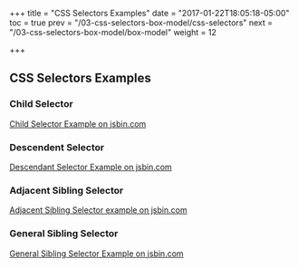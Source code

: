+++
title = "CSS Selectors Examples"
date = "2017-01-22T18:05:18-05:00"
toc = true
prev = "/03-css-selectors-box-model/css-selectors"
next = "/03-css-selectors-box-model/box-model"
weight = 12

+++

## CSS Selectors Examples


### Child Selector 

<a class="jsbin-embed" href="https://jsbin.com/qesoduy/embed?css,output">Child Selector Example on jsbin.com</a><script src="https://static.jsbin.com/js/embed.min.js?4.0.4"></script>


### Descendent Selector

<a class="jsbin-embed" href="https://jsbin.com/zayatup/embed?css,output">Descendant Selector Example on jsbin.com</a><script src="https://static.jsbin.com/js/embed.min.js?4.0.4"></script>


### Adjacent Sibling Selector

<a class="jsbin-embed" href="https://jsbin.com/kuwuqi/embed?css,output">Adjacent Sibling Selector example on jsbin.com</a><script src="https://static.jsbin.com/js/embed.min.js?4.0.4"></script>

### General Sibling Selector

<a class="jsbin-embed" href="https://jsbin.com/yuharez/embed?css,output">General Sibling Selector Example on jsbin.com</a><script src="https://static.jsbin.com/js/embed.min.js?4.0.4"></script>

